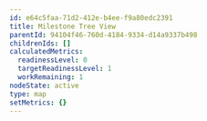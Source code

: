 ```yaml
---
id: e64c5faa-71d2-412e-b4ee-f9a80edc2391
title: Milestone Tree View
parentId: 94104f46-760d-4184-9334-d14a9337b498
childrenIds: []
calculatedMetrics:
  readinessLevel: 0
  targetReadinessLevel: 1
  workRemaining: 1
nodeState: active
type: map
setMetrics: {}
---
```

